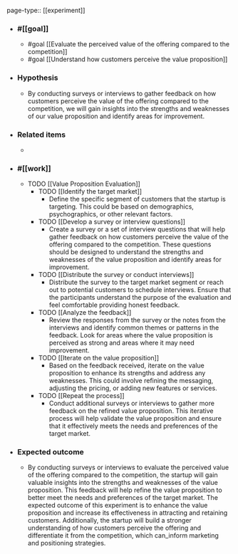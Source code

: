 page-type:: [[experiment]]



  - ### #[[goal]]
    - #goal [[Evaluate the perceived value of the offering compared to the competition]]
    - #goal [[Understand how customers perceive the value proposition]]
  - ### Hypothesis
    - By conducting surveys or interviews to gather feedback on how customers perceive the value of the offering compared to the competition, we will gain insights into the strengths and weaknesses of our value proposition and identify areas for improvement.
  - ### Related items
    - 
  - ### #[[work]]
    - TODO [[Value Proposition Evaluation]]
      - TODO [[Identify the target market]]
        - Define the specific segment of customers that the startup is targeting. This could be based on demographics, psychographics, or other relevant factors.
      - TODO [[Develop a survey or interview questions]]
        - Create a survey or a set of interview questions that will help gather feedback on how customers perceive the value of the offering compared to the competition. These questions should be designed to understand the strengths and weaknesses of the value proposition and identify areas for improvement.
      - TODO [[Distribute the survey or conduct interviews]]
        - Distribute the survey to the target market segment or reach out to potential customers to schedule interviews. Ensure that the participants understand the purpose of the evaluation and feel comfortable providing honest feedback.
      - TODO [[Analyze the feedback]]
        - Review the responses from the survey or the notes from the interviews and identify common themes or patterns in the feedback. Look for areas where the value proposition is perceived as strong and areas where it may need improvement.
      - TODO [[Iterate on the value proposition]]
        - Based on the feedback received, iterate on the value proposition to enhance its strengths and address any weaknesses. This could involve refining the messaging, adjusting the pricing, or adding new features or services.
      - TODO [[Repeat the process]]
        - Conduct additional surveys or interviews to gather more feedback on the refined value proposition. This iterative process will help validate the value proposition and ensure that it effectively meets the needs and preferences of the target market.
  - ### Expected outcome
    - By conducting surveys or interviews to evaluate the perceived value of the offering compared to the competition, the startup will gain valuable insights into the strengths and weaknesses of the value proposition. This feedback will help refine the value proposition to better meet the needs and preferences of the target market. The expected outcome of this experiment is to enhance the value proposition and increase its effectiveness in attracting and retaining customers. Additionally, the startup will build a stronger understanding of how customers perceive the offering and differentiate it from the competition, which can_inform marketing and positioning strategies.
